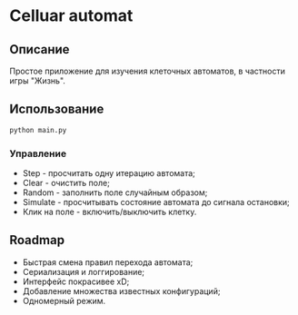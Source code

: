 # Celluar automat

## Описание

Простое приложение для изучения клеточных автоматов, в частности игры "Жизнь".

## Использование

```cmd
python main.py
```

### Управление

* Step - просчитать одну итерацию автомата;
* Clear - очистить поле;
* Random - заполнить поле случайным образом;
* Simulate - просчитывать состояние автомата до сигнала остановки;
* Клик на поле - включить/выключить клетку.

## Roadmap

* Быстрая смена правил перехода автомата;
* Сериализация и логгирование;
* Интерфейс покрасивее xD;
* Добавление множества известных конфигураций;
* Одномерный режим.
